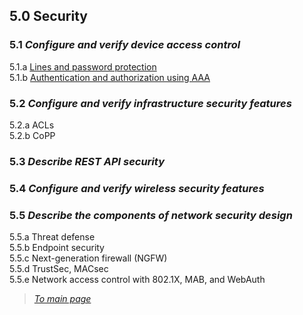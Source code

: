 ## 5.0 Security  


### 5.1 *Configure and verify device access control*  
5.1.a [Lines and password protection](https://github.com/network-dluong/CCNP-ENCOR/blob/5.0-Security/5.1.a%20Lines%20and%20password%20protection.md)  
5.1.b [Authentication and authorization using AAA](https://github.com/network-dluong/CCNP-ENCOR/blob/5.0-Security/5.1.b%20Authentication%20and%20authorization%20using%20AAA.md)  


### 5.2 *Configure and verify infrastructure security features*  
5.2.a ACLs  
5.2.b CoPP  


### 5.3 *Describe REST API security*  


### 5.4 *Configure and verify wireless security features*  


### 5.5 *Describe the components of network security design*  
5.5.a Threat defense  
5.5.b Endpoint security  
5.5.c Next-generation firewall (NGFW)  
5.5.d TrustSec, MACsec  
5.5.e Network access control with 802.1X, MAB, and WebAuth  


> *[To main page](https://github.com/network-dluong/CCNP-ENCOR/tree/master)*  
